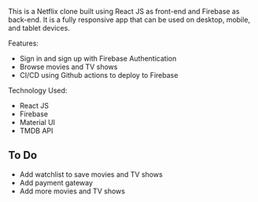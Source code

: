 This is a Netflix clone built using React JS as front-end and Firebase as back-end. It is a fully responsive app that can be used on desktop, mobile, and tablet devices.

Features:
- Sign in and sign up with Firebase Authentication
- Browse movies and TV shows
- CI/CD using Github actions to deploy to Firebase

Technology Used:
- React JS
- Firebase
- Material UI
- TMDB API

## To Do
* Add watchlist to save movies and TV shows
* Add payment gateway
* Add more movies and TV shows
